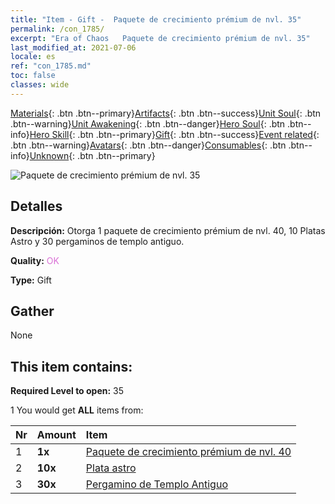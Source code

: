 ```yaml
---
title: "Item - Gift -  Paquete de crecimiento prémium de nvl. 35"
permalink: /con_1785/
excerpt: "Era of Chaos   Paquete de crecimiento prémium de nvl. 35"
last_modified_at: 2021-07-06
locale: es
ref: "con_1785.md"
toc: false
classes: wide
---
```

 [Materials](/ItemsES/){: .btn .btn--primary}[Artifacts](/ItemsES/Artifacts/){: .btn .btn--success}[Unit Soul](/ItemsES/UnitSoul/){: .btn .btn--warning}[Unit Awakening](/ItemsES/UnitAwakening/){: .btn .btn--danger}[Hero Soul](/ItemsES/HeroSoul/){: .btn .btn--info}[Hero Skill](/ItemsES/HeroSkill/){: .btn .btn--primary}[Gift](/ItemsES/Gift/){: .btn .btn--success}[Event related](/ItemsES/Events/){: .btn .btn--warning}[Avatars](/ItemsES/Avatars/){: .btn .btn--danger}[Consumables](/ItemsES/Consumables/){: .btn .btn--info}[Unknown](/ItemsES/Unknown/){: .btn .btn--primary}

 ![ Paquete de crecimiento prémium de nvl. 35](/images/t/i_907221.png)

## Detalles
 **Descripción:** Otorga 1 paquete de crecimiento prémium de nvl. 40, 10 Platas Astro y 30 pergaminos de templo antiguo.

 **Quality:** <span style="color: #DA70D6">OK</span>

 **Type:** Gift

## Gather

  None

## This item contains:

 **Required Level to open:** 35

 1 You would get **ALL** items  from:

  | Nr | Amount |     Item    |
  |:---|:-------|:------------|
  | 1 |  **1x** | [ Paquete de crecimiento prémium de nvl. 40](/ItemsES/con_1786/) |  | 
  | 2 |  **10x** | [Plata astro](/ItemsES/con_969/) |  | 
  | 3 |  **30x** | [Pergamino de Templo Antiguo](/ItemsES/con_697/) |  | 
